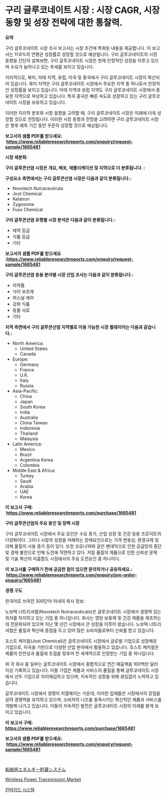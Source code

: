 <p><h1>구리 글루코네이트 시장 : 시장 CAGR, 시장 동향 및 성장 전략에 대한 통찰력.</h1></p><p><strong>요약</strong></p>
<p><p>구리 글루코네이트 시장 조사 보고서는 시장 조건에 특화된 내용을 제공합니다. 이 보고서는 11.6%의 연평균 성장률로 성장할 것으로 예상됩니다. 구리 글루코네이트의 시장 동향을 간단히 살펴보면, 구리 글루코네이트 시장은 현재 안정적인 성장을 이루고 있으며 수요가 늘어나고 있는 추세를 보이고 있습니다.</p><p>지리적으로, 북미, 아태 지역, 유럽, 미국 및 중국에서 구리 글루코네이트 시장이 확산되어 있습니다. 북미 지역은 구리 글루코네이트 시장에서 주요한 지역 중 하나로서 안정적인 성장률을 보이고 있습니다. 아태 지역과 유럽 지역도 구리 글루코네이트 시장에서 중요한 지역으로 부상하고 있습니다. 특히 중국은 빠른 속도로 성장하고 있는 구리 글루코네이트 시장을 보유하고 있습니다.</p><p>이러한 지리적 분포와 시장 동향을 고려할 때, 구리 글루코네이트 시장은 미래에 더욱 성장할 것으로 전망됩니다. 이러한 시장 동향과 전망을 고려하면 구리 글루코네이트 시장은 향후 예측 기간 동안 꾸준히 성장할 것으로 예상됩니다.</p></p>
<p><strong>보고서의 샘플 PDF를 받으세요: &nbsp;<a href="https://www.reliableresearchreports.com/enquiry/request-sample/1665481">https://www.reliableresearchreports.com/enquiry/request-sample/1665481</a></strong></p>
<p><strong>시장 세분화:</strong></p>
<p><strong> 구리 글루콘산염 시장은 개요, 배포, 애플리케이션 및 지역으로 더 분류됩니다. :</strong></p>
<p><strong>구성요소 측면에서는 구리 글루콘산염 시장은 다음과 같이 분류됩니다.:</strong></p>
<p><ul><li>Novotech Nutraceuticals</li><li>Jost Chemical</li><li>Kelatron</li><li>Zygosome</li><li>Fuso Chemical</li></ul></p>
<p><strong> 구리 글루콘산염 유형별 시장 분석은 다음과 같이 분류됩니다.:</strong></p>
<p><ul><li>제약 등급</li><li>식품 등급</li><li>기타</li></ul></p>
<p><strong>보고서의 샘플 PDF를 받으세요 :<a href="https://www.reliableresearchreports.com/enquiry/request-sample/1665481">https://www.reliableresearchreports.com/enquiry/request-sample/1665481</a></strong></p>
<p><strong> 구리 글루콘산염 응용 분야별 시장 산업 조사는 다음과 같이 분류됩니다.:</strong></p>
<p><ul><li>의약품</li><li>식이 보조제</li><li>퍼스널 케어</li><li>강화 식품</li><li>동물 사료</li><li>기타</li></ul></p>
<p><strong>지역 측면에서 구리 글루콘산염 지역별로 이용 가능한 시장 플레이어는 다음과 같습니다.:</strong></p>
<p><ul>
    <li>
        North America:
        <ul>
            <li>United States</li>
            <li>Canada</li>
        </ul>
    </li>
    <li>
        Europe:
        <ul>
            <li>Germany</li>
            <li>France</li>
            <li>U.K.</li>
            <li>Italy</li>
            <li>Russia</li>
        </ul>
    </li>
    <li>
        Asia-Pacific:
        <ul>
            <li>China</li>
            <li>Japan</li>
            <li>South Korea</li>
            <li>India</li>
            <li>Australia</li>
            <li>China Taiwan</li>
            <li>Indonesia</li>
            <li>Thailand</li>
            <li>Malaysia</li>
        </ul>
    </li>
    <li>
        Latin America:
        <ul>
            <li>Mexico</li>
            <li>Brazil</li>
            <li>Argentina Korea</li>
            <li>Colombia</li>
        </ul>
    </li>
    <li>
        Middle East & Africa:
        <ul>
            <li>Turkey</li>
            <li>Saudi</li>
            <li>Arabia</li>
            <li>UAE</li>
            <li>Korea</li>
        </ul>
    </li>
    </ul></p>
<p><strong>이 보고서 구매: &nbsp;<a href="https://www.reliableresearchreports.com/purchase/1665481">https://www.reliableresearchreports.com/purchase/1665481</a></strong></p>
<p><strong>구리 글루콘산염의 주요 동인 및 장벽 시장</strong></p>
<p><p>구리 글루코네이트 시장에서 주요 요인은 수요 증가, 산업 성장 및 건강 응용 프로덕트의 다양화이다. 그러나 시장의 성장을 저해하는 장애요인으로는 가격 변동성, 환경규제 및 대체 물질의 사용 증가 등이 있다. 또한 코로나19와 같은 팬데믹으로 인한 공급망의 중단 및 경제 불안으로 인해 도전에 직면하고 있다. 저질 품질의 제품으로 인한 신뢰성 문제 및 기술 혁신의 미흡함도 시장에서의 주요 도전요인 중 하나이다.</p></p>
<p><strong>이 보고서를 구매하기 전에 궁금한 점이 있으면 문의하거나 공유하세요.: &nbsp;<a href="https://www.reliableresearchreports.com/enquiry/pre-order-enquiry/1665481">https://www.reliableresearchreports.com/enquiry/pre-order-enquiry/1665481</a></strong></p>
<p><strong>경쟁 구도</strong></p>
<p><p>한국어로 쓰여진 300단어 이내의 회사 정보:</p><p>노보텍 너트리셔컬(Novotech Nutraceuticals)은 글루코네이트 시장에서 경쟁력 있는 위치를 차지하고 있는 기업 중 하나입니다. 회사는 영양 보충제 및 건강 제품을 제조하는 데 전문화되어 있으며 지난 몇 년간 시장에서 큰 성장을 이루어 왔습니다. 노보텍 너트리셔컬은 품질과 혁신에 중점을 두고 있어 많은 소비자들로부터 신뢰를 받고 있습니다. </p><p>조스트 케미컬(Jost Chemical)은 글루코네이트 시장에서 글로벌 기업으로 성장해온 기업으로, 미국을 기반으로 다양한 산업 분야에서 활동하고 있습니다. 조스트 케미컬은 제품의 안전성과 품질에 초점을 맞추어 전 세계적으로 인정받는 기업 중 하나입니다.</p><p>위 각 회사 중 일부는 글루코네이트 시장에서 종합적으로 연간 매출액을 100백만 달러 이상 기록하고 있습니다. 이들 기업은 제품과 서비스의 품질을 통해 글루코네이트 시장에서 선두 기업으로 자리매김하고 있으며, 지속적인 성장을 위해 끊임없이 노력하고 있습니다.</p><p>글루코네이트 시장에서 경쟁이 치열해지는 가운데, 이러한 업체들은 시장에서의 강점을 살려 경쟁력을 유지하고 있으며, 소비자의 니즈를 충족시키는 혁신적인 제품과 서비스를 개발해 나가고 있습니다. 이들의 지속적인 발전은 글루코네이트 시장의 미래를 밝게 보이고 있습니다.</p></p>
<p><strong>이 보고서 구매: &nbsp; <a href="https://www.reliableresearchreports.com/purchase/1665481">https://www.reliableresearchreports.com/purchase/1665481</a></strong></p>
<p><strong>보고서의 샘플 PDF를 받으세요: &nbsp;<a href="https://www.reliableresearchreports.com/enquiry/request-sample/1665481">https://www.reliableresearchreports.com/enquiry/request-sample/1665481</a></strong><strong></strong></p>
<p>&nbsp;</p>
<p><p><a href="https://github.com/ppmazlotr77499/Market-Research-Report-List-1/blob/main/830131615983.md">船舶用エネルギー貯蔵システム</a></p><p><a href="https://github.com/GroverBarry/Market-Research-Report-List-4/blob/main/wireless-power-transmission-market.md">Wireless Power Transmission Market</a></p><p><a href="https://github.com/idcefvhkdut6/Market-Research-Report-List-1/blob/main/336967614749.md">컨버지드 시스템</a></p></p>
